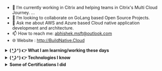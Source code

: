 
- 🔭 I’m currently working in Citrix and helping teams in Citrix's Multi Cloud Journey. ...
- 👯 I’m looking to collaborate on GoLang based Open Source Projects.
- 💬 Ask me about AWS and Azure based Cloud native application development and architecture.
- 📫 How to reach me: abhishek.msft@outlook.com
- 🌐 Website : http://BuildNative.Cloud

<details>
 <summary><strong> ( ❛ ͜ʖ ❛ ) 👉 What I am learning/working these days</strong></summary>
   - Architecting and Developing Cloud Native Microservices <br/>
   - Serverless Architecture <br/>
   - Modular Monolithic <br/>
   - ASP.net , C# <br/>
   - GoLang , GoORM, FoFiber <br/>
   - Distributed Application Runtime (DAPR) <br/>
</details>

<details>
 <summary><strong> ( ❛ ͜ʖ ❛ ) 👉 Technologies I know</strong></summary>
   - ☁ Azure and AWS<br/>
   - Docker , Kubernetes, AKS, EKS , Fargate <br/>
   - ASP.net (Expert) , Spring Boot (Intermediate) <br/>
   - GoLang , GoORM, FoFiber <br/>
   - Distributed Application Runtime (DAPR) <br/>
   - Terraform, Azure ARM , AWS Cloud Formation <br/>
   - Splunk <br/>
   - Elastic Stack (Intermediate) <br/>
</details>

<details>
 <summary><strong> Some of Certifications I did </strong></summary>
   - Microsoft Certified: Azure Solutions Architect Expert 
   - Microsoft Certified: DevOps Engineer Expert
   - Microsoft Certified Trainer - M.C.T.
   - AWS Certified Solutions Architect – Associate
</details>
